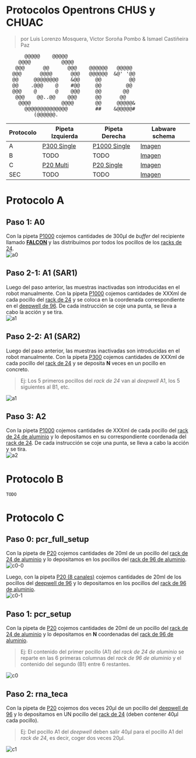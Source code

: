 # Protocolos Opentrons CHUS y CHUAC
> por Luis Lorenzo Mosquera, Victor Soroña Pombo & Ismael Castiñeira Paz 
<pre>
      @@@@@    @@@@@                                                                               
    @@@@          @@@@                                                         
   @@@      @@      @@@    @@@@@@   @@@@@
  @@@      @@@@      @@@   @@@@@@  &amp;@&apos; &apos;@@
  @@     @@@@@@@@    &amp;@@     @@         @@
  @@    .@@@    @    #@@     @@        @@
  @@@    @      @    @@@     @@       @@
   @@@    @@..@@    @@@      @@      @@
    @@@@          @@@@       @@     @@@@@&amp;
      @@@@@@@@@@@@@@         ##    &amp;@@@@@#
         (@@@@@@.
</pre>

| Protocolo | Pipeta Izquierda | Pipeta Derecha | Labware schema |
| -- | -- | -- | -- |
| A | [P300 Single](labware.md/#puntas300) | [P1000 Single](labware.md/#puntas1000) | [Imagen](img/labware_schema/protocol_a.png) |
| B | TODO | TODO | [Imagen](img/labware_schema/protocol_b.png) |
| C | [P20 Multi](labware.md/#puntas20) | [P20 Single](labware.md/#puntas20) | [Imagen](img/labware_schema/protocol_c.png) |
| SEC | TODO | TODO | [Imagen](img/labware_schema/protocol_sec.png) |

# Protocolo A

## Paso 1: A0
Con la pipeta [P1000](labware.md/#puntas1000) cojemos cantidades de 300µl de *buffer* del recipiente llamado [**FALCON**](labware.md/#falcon) y las distribuímos por todos los pocillos de los [racks de 24](labware.md/#rack24).  
![a0](img/a0.gif)

## Paso 2-1: A1 (SAR1)

Luego del paso anterior, las muestras inactivadas son introducidas en el robot manualmente.
Con la pipeta [P1000](labware.md/#puntas1000) cojemos cantidades de XXXml de cada pocillo del [rack de 24](labware.md/#rack24) y se coloca en la coordenada correspondiente en el [deepwell  de 96](labware.md/#deepwell2ml). De cada instrucción se coje una punta, se lleva a cabo la acción y se tira.  
![a1](img/a1-1.gif)

## Paso 2-2: A1 (SAR2)

Luego del paso anterior, las muestras inactivadas son introducidas en el robot manualmente.
Con la pipeta [P300](labware.md/#puntas300) cojemos cantidades de XXXml de cada pocillo del [rack de 24](labware.md/#rack24) y se deposita **N** veces en un pocillo en concreto.
> Ej: Los 5 primeros pocillos del *rack de 24* van al *deepwell* A1, los 5 siguientes al B1, etc.  

![a1](img/a1-2.gif)

## Paso 3: A2

Con la pipeta [P1000](labware.md/#puntas1000) cojemos cantidades de XXXml de cada pocillo del [rack de 24 de aluminio](labware.md/#rack24_alum) y lo depositamos en su correspondiente coordenada del [rack de 24](labware.md/#rack24). De cada instrucción se coje una punta, se lleva a cabo la acción y se tira.  
![a2](img/a2.gif)


# Protocolo B

~~~
TODO
~~~

# Protocolo C

## Paso 0: pcr_full_setup

Con la pipeta de [P20](labware.md/#puntas20) cojemos cantidades de 20ml de un pocillo del [rack de 24 de aluminio](labware.md/#rack24_alum) y lo depositamos en los pocillos del [rack de 96 de aluminio](labware.md/#rack96_alum).  
![c0-0](img/c0-0.gif)

Luego, con la pipeta [P20 (8 canales)](labware.md/#puntas20) cojemos cantidades de 20ml de los pocillos del [deepwell de 96](labware.md/#deepwell2ml) y lo depositamos en los pocillos del [rack de 96 de aluminio](labware.md/#rack96_alum).  
![c0-1](img/c0-1.gif)

## Paso 1: pcr_setup
Con la pipeta de [P20](labware.md/#puntas20) cojemos cantidades de 20ml de un pocillo del [rack de 24 de aluminio](labware.md/#rack24_alum) y lo depositamos en **N** coordenadas del [rack de 96 de aluminio](labware.md/#rack96_alum).
> Ej: El contenido del primer pocillo (A1) del *rack de 24 de aluminio* se reparte en las 6 primeras columnas del *rack de 96 de aluminio* y el contenido del segundo (B1) entre 6 restantes.

![c0](img/c1.gif)


## Paso 2: rna_teca
Con la pipeta de [P20](labware.md/#puntas20) cojemos dos veces 20µl de un pocillo del [deepwell de 96](labware.md/#deepwell2ml) y lo depositamos en UN pocillo del [rack de 24](labware.md/#rack24) (deben contener 40µl cada pocillo).  
> Ej: Del pocillo A1 del *deepwell* deben salir 40µl para el pocillo A1 del *rack de 24*, es decir, coger dos veces 20µl.  

![c1](img/c2.gif)